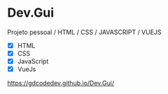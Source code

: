 # Dev.Gui
Projeto pessoal / HTML / CSS / JAVASCRIPT / VUEJS

- [x] HTML
- [x] CSS
- [x] JavaScript
- [x] VueJs

https://gdcodedev.github.io/Dev.Gui/
